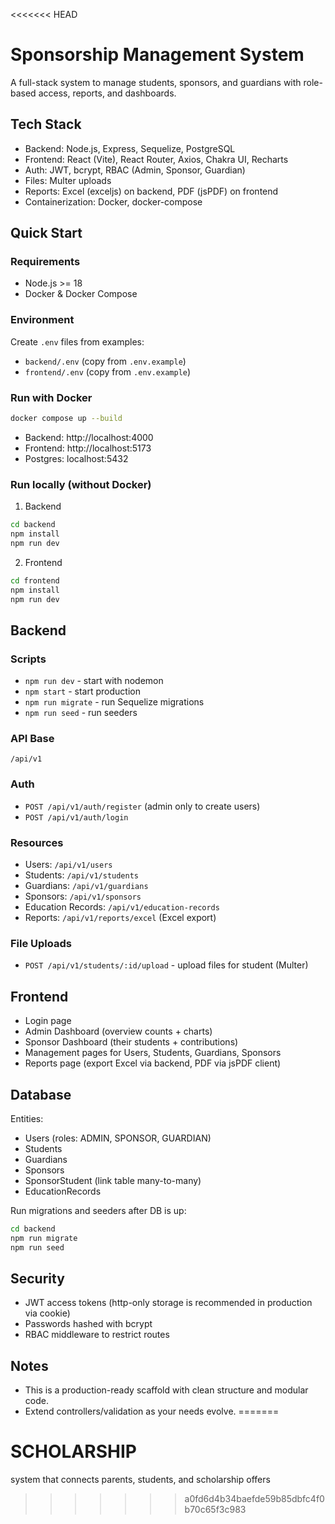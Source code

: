 <<<<<<< HEAD
# Sponsorship Management System

A full-stack system to manage students, sponsors, and guardians with role-based access, reports, and dashboards.

## Tech Stack
- Backend: Node.js, Express, Sequelize, PostgreSQL
- Frontend: React (Vite), React Router, Axios, Chakra UI, Recharts
- Auth: JWT, bcrypt, RBAC (Admin, Sponsor, Guardian)
- Files: Multer uploads
- Reports: Excel (exceljs) on backend, PDF (jsPDF) on frontend
- Containerization: Docker, docker-compose

## Quick Start

### Requirements
- Node.js >= 18
- Docker & Docker Compose

### Environment
Create `.env` files from examples:

- `backend/.env` (copy from `.env.example`)
- `frontend/.env` (copy from `.env.example`)

### Run with Docker

```bash
docker compose up --build
```
- Backend: http://localhost:4000
- Frontend: http://localhost:5173
- Postgres: localhost:5432

### Run locally (without Docker)

1. Backend
```bash
cd backend
npm install
npm run dev
```

2. Frontend
```bash
cd frontend
npm install
npm run dev
```

## Backend

### Scripts
- `npm run dev` - start with nodemon
- `npm start` - start production
- `npm run migrate` - run Sequelize migrations
- `npm run seed` - run seeders

### API Base
`/api/v1`

### Auth
- `POST /api/v1/auth/register` (admin only to create users)
- `POST /api/v1/auth/login`

### Resources
- Users: `/api/v1/users`
- Students: `/api/v1/students`
- Guardians: `/api/v1/guardians`
- Sponsors: `/api/v1/sponsors`
- Education Records: `/api/v1/education-records`
- Reports: `/api/v1/reports/excel` (Excel export)

### File Uploads
- `POST /api/v1/students/:id/upload` - upload files for student (Multer)

## Frontend

- Login page
- Admin Dashboard (overview counts + charts)
- Sponsor Dashboard (their students + contributions)
- Management pages for Users, Students, Guardians, Sponsors
- Reports page (export Excel via backend, PDF via jsPDF client)

## Database

Entities:
- Users (roles: ADMIN, SPONSOR, GUARDIAN)
- Students
- Guardians
- Sponsors
- SponsorStudent (link table many-to-many)
- EducationRecords

Run migrations and seeders after DB is up:
```bash
cd backend
npm run migrate
npm run seed
```

## Security
- JWT access tokens (http-only storage is recommended in production via cookie)
- Passwords hashed with bcrypt
- RBAC middleware to restrict routes

## Notes
- This is a production-ready scaffold with clean structure and modular code.
- Extend controllers/validation as your needs evolve.
=======
# SCHOLARSHIP
system that connects parents, students, and scholarship offers
>>>>>>> a0fd6d4b34baefde59b85dbfc4f0b70c65f3c983
